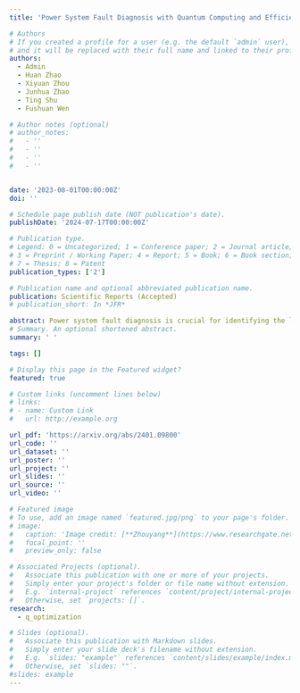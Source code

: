 ```yaml
---
title: 'Power System Fault Diagnosis with Quantum Computing and Efficient Gate Decomposition'

# Authors
# If you created a profile for a user (e.g. the default `admin` user), write the username (folder name) here
# and it will be replaced with their full name and linked to their profile.
authors:
  - Admin
  - Huan Zhao
  - Xiyuan Zhou
  - Junhua Zhao
  - Ting Shu
  - Fushuan Wen

# Author notes (optional)
# author_notes:
#   - ''
#   - ''
#   - ''
#   - ''


date: '2023-08-01T00:00:00Z'
doi: ''

# Schedule page publish date (NOT publication's date).
publishDate: '2024-07-17T00:00:00Z'

# Publication type.
# Legend: 0 = Uncategorized; 1 = Conference paper; 2 = Journal article;
# 3 = Preprint / Working Paper; 4 = Report; 5 = Book; 6 = Book section;
# 7 = Thesis; 8 = Patent
publication_types: ['2']

# Publication name and optional abbreviated publication name.
publication: Scientific Reports (Accepted)
# publication_short: In *JFR*

abstract: Power system fault diagnosis is crucial for identifying the location and causes of the fault process and providing fault decision-making basis for the dispatchers. However, classical methods suffer from significant time-consuming, memory overhead, and computational complexity issues as the scale of system increases. With the rapid development of quantum computing technology, the combinatorial optimization solution method based on quantum computing has shown certain advantages in computational time. Therefore, this paper proposes a quantum computing based power system fault diagnosis method with Quantum Approximate Optimization Algorithm (QAOA). The proposed method uses the Ising model to construct the problem Hamiltonian, which completely preserves the coupling relationship between the faulty components and the various operations of protective relays (PR) and circuit breakers (CB). Additionally, the symmetric equivalent decomposition of the multi-z-rotation gate is proposed to enhance the problem-solving efficiency under current equipment limitations. Furthermore, a method to reduce the number of qubits required by quantum computing is proposed, which utilizes the small probability events characteristic of the power system. The simulation results based on a test system show that proposed methods can achieve the same optimal results and have a faster speed than the classical algorithm.
# Summary. An optional shortened abstract.
summary: ' '

tags: []

# Display this page in the Featured widget?
featured: true

# Custom links (uncomment lines below)
# links:
# - name: Custom Link
#   url: http://example.org

url_pdf: 'https://arxiv.org/abs/2401.09800'
url_code: ''
url_dataset: ''
url_poster: ''
url_project: ''
url_slides: ''
url_source: ''
url_video: ''

# Featured image
# To use, add an image named `featured.jpg/png` to your page's folder.
# image:
#   caption: 'Image credit: [**Zhouyang**](https://www.researchgate.net/profile/Zhou-Yang-18/research)'
#   focal_point: ''
#   preview_only: false

# Associated Projects (optional).
#   Associate this publication with one or more of your projects.
#   Simply enter your project's folder or file name without extension.
#   E.g. `internal-project` references `content/project/internal-project/index.md`.
#   Otherwise, set `projects: []`.
research:
  - q_optimization

# Slides (optional).
#   Associate this publication with Markdown slides.
#   Simply enter your slide deck's filename without extension.
#   E.g. `slides: "example"` references `content/slides/example/index.md`.
#   Otherwise, set `slides: ""`.
#slides: example
---
```

